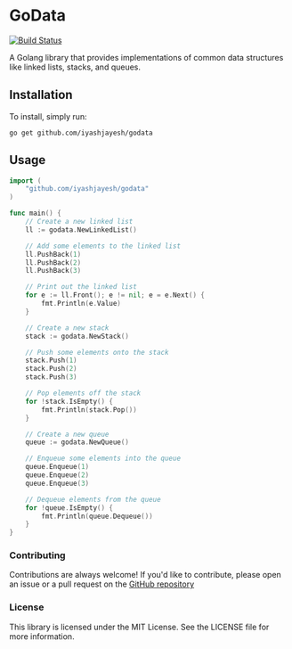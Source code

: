 # GoData

[![Build Status](https://travis-ci.org/your_username/your_library_name.svg?branch=master)](https://travis-ci.org/your_username/your_library_name)

A Golang library that provides implementations of common data structures like linked lists, stacks, and queues.

## Installation

To install, simply run:

`go get github.com/iyashjayesh/godata`


## Usage

```go
import (
    "github.com/iyashjayesh/godata"
)

func main() {
    // Create a new linked list
    ll := godata.NewLinkedList()

    // Add some elements to the linked list
    ll.PushBack(1)
    ll.PushBack(2)
    ll.PushBack(3)

    // Print out the linked list
    for e := ll.Front(); e != nil; e = e.Next() {
        fmt.Println(e.Value)
    }

    // Create a new stack
    stack := godata.NewStack()

    // Push some elements onto the stack
    stack.Push(1)
    stack.Push(2)
    stack.Push(3)

    // Pop elements off the stack
    for !stack.IsEmpty() {
        fmt.Println(stack.Pop())
    }

    // Create a new queue
    queue := godata.NewQueue()

    // Enqueue some elements into the queue
    queue.Enqueue(1)
    queue.Enqueue(2)
    queue.Enqueue(3)

    // Dequeue elements from the queue
    for !queue.IsEmpty() {
        fmt.Println(queue.Dequeue())
    }
}
```

### Contributing
Contributions are always welcome! If you'd like to contribute, please open an issue or a pull request on the [GitHub repository](https://github.com/iyashjayesh/GoData)

### License
This library is licensed under the MIT License. See the LICENSE file for more information.